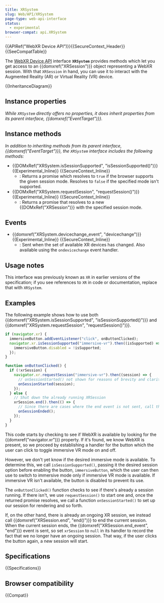 ```yaml
---
title: XRSystem
slug: Web/API/XRSystem
page-type: web-api-interface
status:
  - experimental
browser-compat: api.XRSystem
---
```


{{APIRef("WebXR Device API")}}{{SecureContext_Header}}{{SeeCompatTable}}

The [WebXR Device API](/en-US/docs/Web/API/WebXR_Device_API) interface **`XRSystem`** provides methods which let you get access to an {{domxref("XRSession")}} object representing a WebXR session. With that `XRSession` in hand, you can use it to interact with the Augmented Reality (AR) or Virtual Reality (VR) device.

{{InheritanceDiagram}}

## Instance properties

_While `XRSystem` directly offers no properties, it does inherit properties from its parent interface, {{domxref("EventTarget")}}._

## Instance methods

_In addition to inheriting methods from its parent interface, {{domxref("EventTarget")}}, the `XRSystem` interface includes the following methods:_

- {{DOMxRef("XRSystem.isSessionSupported", "isSessionSupported()")}} {{Experimental_Inline}} {{SecureContext_Inline}}
  - : Returns a promise which resolves to `true` if the browser supports the given session mode.
    Resolves to `false` if the specified mode isn't supported.
- {{DOMxRef("XRSystem.requestSession", "requestSession()")}} {{Experimental_Inline}} {{SecureContext_Inline}}
  - : Returns a promise that resolves to a new {{DOMxRef("XRSession")}} with the specified session mode.

## Events

- {{domxref("XRSystem.devicechange_event", "devicechange")}} {{Experimental_Inline}} {{SecureContext_Inline}}
  - : Sent when the set of available XR devices has changed.
    Also available using the `ondevicechange` event handler.

## Usage notes

This interface was previously known as `XR` in earlier versions of the specification; if you see references to `XR` in code or documentation, replace that with `XRSystem`.

## Examples

The following example shows how to use both {{domxref("XRSystem.isSessionSupported", "isSessionSupported()")}} and {{domxref("XRSystem.requestSession", "requestSession()")}}.

```js
if (navigator.xr) {
  immersiveButton.addEventListener("click", onButtonClicked);
  navigator.xr.isSessionSupported("immersive-vr").then((isSupported) => {
    immersiveButton.disabled = !isSupported;
  });
}

function onButtonClicked() {
  if (!xrSession) {
    navigator.xr.requestSession("immersive-vr").then((session) => {
      // onSessionStarted() not shown for reasons of brevity and clarity.
      onSessionStarted(session);
    });
  } else {
    // Shut down the already running XRSession
    xrSession.end().then(() => {
      // Since there are cases where the end event is not sent, call the handler here as well.
      onSessionEnded();
    });
  }
}
```

This code starts by checking to see if WebXR is available by looking for the {{domxref("navigator.xr")}} property. If it's found, we know WebXR is present, so we proceed by establishing a handler for the button which the user can click to toggle immersive VR mode on and off.

However, we don't yet know if the desired immersive mode is available. To determine this, we call `isSessionSupported()`, passing it the desired session option before enabling the button, `immersiveButton`, which the user can then use to switch to immersive mode only if immersive VR mode is available. If immersive VR isn't available, the button is disabled to prevent its use.

The `onButtonClicked()` function checks to see if there's already a session running. If there isn't, we use `requestSession()` to start one and, once the returned promise resolves, we call a function `onSessionStarted()` to set up our session for rendering and so forth.

If, on the other hand, there is already an ongoing XR session, we instead call {{domxref("XRSession.end", "end()")}} to end the current session. When the current session ends, the {{domxref("XRSession.end_event", "end")}} event is sent, so set `xrSession` to `null` in its handler to record the fact that we no longer have an ongoing session. That way, if the user clicks the button again, a new session will start.

## Specifications

{{Specifications}}

## Browser compatibility

{{Compat}}
